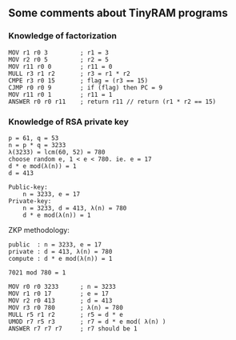 ## Some comments about TinyRAM programs

### Knowledge of factorization
```
MOV r1 r0 3         ; r1 = 3
MOV r2 r0 5         ; r2 = 5
MOV r11 r0 0        ; r11 = 0
MULL r3 r1 r2       ; r3 = r1 * r2
CMPE r3 r0 15       ; flag = (r3 == 15)
CJMP r0 r0 9        ; if (flag) then PC = 9
MOV r11 r0 1        ; r11 = 1
ANSWER r0 r0 r11    ; return r11 // return (r1 * r2 == 15)
```


### Knowledge of RSA private key
```
p = 61, q = 53
n = p * q = 3233
λ(3233) = lcm(60, 52) = 780
choose random e, 1 < e < 780. ie. e = 17
d * e mod(λ(n)) = 1
d = 413

Public-key:
    n = 3233, e = 17
Private-key:
    n = 3233, d = 413, λ(n) = 780
    d * e mod(λ(n)) = 1
```

ZKP methodology:
```
public  : n = 3233, e = 17
private : d = 413, λ(n) = 780
compute : d * e mod(λ(n)) = 1

7021 mod 780 = 1
```

```
MOV r0 r0 3233      ; n = 3233
MOV r1 r0 17        ; e = 17
MOV r2 r0 413       ; d = 413
MOV r3 r0 780       ; λ(n) = 780
MULL r5 r1 r2       ; r5 = d * e
UMOD r7 r5 r3       ; r7 = d * e mod( λ(n) )
ANSWER r7 r7 r7     ; r7 should be 1
```